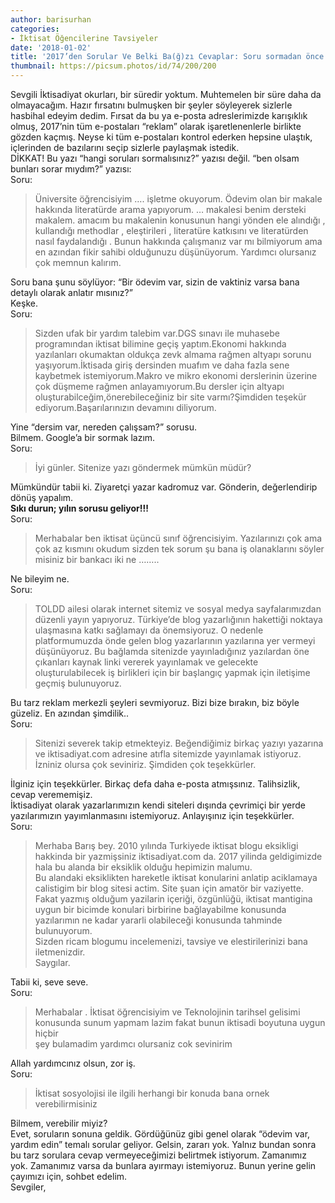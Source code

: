 ```yaml
---
author: barisurhan
categories:
- İktisat Öğencilerine Tavsiyeler
date: '2018-01-02'
title: '2017’den Sorular Ve Belki Ba(ğ)zı Cevaplar: Soru sormadan önce bir bakın derim!'
thumbnail: https://picsum.photos/id/74/200/200
---
```


Sevgili İktisadiyat okurları, bir süredir yoktum. Muhtemelen bir süre daha da olmayacağım. Hazır fırsatını bulmuşken bir şeyler söyleyerek sizlerle hasbihal edeyim dedim. Fırsat da bu ya e-posta adreslerimizde karışıklık olmuş, 2017’nin tüm e-postaları “reklam” olarak işaretlenenlerle birlikte gözden kaçmış. Neyse ki tüm e-postaları kontrol ederken hepsine ulaştık, içlerinden de bazılarını seçip sizlerle paylaşmak istedik.  
DİKKAT! Bu yazı “hangi soruları sormalısınız?” yazısı değil. “ben olsam bunları sorar mıydım?” yazısı:  
Soru:

> Üniversite öğrencisiyim …. işletme okuyorum. Ödevim olan bir makale hakkında literatürde arama yapıyorum. … makalesi benim dersteki makalem. amacım bu makalenin konusunun hangi yönden ele alındığı , kullandığı methodlar , eleştirileri , literatüre katkısını ve literatürden nasıl faydalandığı . Bunun hakkında çalışmanız var mı bilmiyorum ama en azından fikir sahibi olduğunuzu düşünüyorum. Yardımcı olursanız çok memnun kalırım.

Soru bana şunu söylüyor: “Bir ödevim var, sizin de vaktiniz varsa bana detaylı olarak anlatır mısınız?”  
Keşke.  
Soru:

> Sizden ufak bir yardım talebim var.DGS sınavı ile muhasebe programından iktisat bilimine geçiş yaptım.Ekonomi hakkında yazılanları okumaktan oldukça zevk almama rağmen altyapı sorunu yaşıyorum.İktisada giriş dersinden muafım ve daha fazla sene kaybetmek istemiyorum.Makro ve mikro ekonomi derslerinin üzerine çok düşmeme rağmen anlayamıyorum.Bu dersler için altyapı oluşturabilceğim,önerebileceğiniz bir site varmı?Şimdiden teşekür ediyorum.Başarılarınızın devamını diliyorum.

Yine “dersim var, nereden çalışsam?” sorusu.  
Bilmem. Google’a bir sormak lazım.  
Soru:

> İyi günler. Sitenize yazı göndermek mümkün müdür?

Mümkündür tabii ki. Ziyaretçi yazar kadromuz var. Gönderin, değerlendirip dönüş yapalım.  
**Sıkı durun; yılın sorusu geliyor!!!**  
Soru:

> Merhabalar ben iktisat üçüncü sınıf öğrencisiyim. Yazılarınızı çok ama çok az kısmını okudum sizden tek sorum şu bana iş olanaklarını söyler misiniz bir bankacı iki ne ……..

Ne bileyim ne.  
Soru:

> TOLDD ailesi olarak internet sitemiz ve sosyal medya sayfalarımızdan düzenli yayın yapıyoruz. Türkiye’de blog yazarlığının hakettiği noktaya ulaşmasına katkı sağlamayı da önemsiyoruz. O nedenle platformumuzda önde gelen blog yazarlarının yazılarına yer vermeyi düşünüyoruz. Bu bağlamda sitenizde yayınladığınız yazılardan öne çıkanları kaynak linki vererek yayınlamak ve gelecekte oluşturulabilecek iş birlikleri için bir başlangıç yapmak için iletişime geçmiş bulunuyoruz.

Bu tarz reklam merkezli şeyleri sevmiyoruz. Bizi bize bırakın, biz böyle güzeliz. En azından şimdilik..  
Soru:

> Sitenizi severek takip etmekteyiz. Beğendiğimiz birkaç yazıyı yazarına ve iktisadiyat.com adresine atıfla sitemizde yayınlamak istiyoruz. İzniniz olursa çok seviniriz. Şimdiden çok teşekkürler.

İlginiz için teşekkürler. Birkaç defa daha e-posta atmışsınız. Talihsizlik, cevap verememişiz.  
İktisadiyat olarak yazarlarımızın kendi siteleri dışında çevrimiçi bir yerde yazılarımızın yayımlanmasını istemiyoruz. Anlayışınız için teşekkürler.  
Soru:

> Merhaba Barış bey. 2010 yılında Turkiyede iktisat blogu eksikligi hakkinda bir yazmişsiniz iktisadiyat.com da. 2017 yilinda geldigimizde hala bu alanda bir eksiklik olduğu hepimizin malumu.  
> Bu alandaki eksiklikten hareketle iktisat konularini anlatip aciklamaya calistigim bir blog sitesi actim. Site şuan için amatör bir vaziyette.  
> Fakat yazmış olduğum yazilarin içeriği, özgünlüğü, iktisat mantigina uygun bir bicimde konulari birbirine bağlayabilme konusunda yazılarımın ne kadar yararli olabileceği konusunda tahminde bulunuyorum.  
> Sizden ricam blogumu incelemenizi, tavsiye ve elestirilerinizi bana iletmenizdir.  
> Saygılar.

Tabii ki, seve seve.  
Soru:

> Merhabalar . İktisat öğrencisiyim ve Teknolojinin tarihsel gelisimi  
> konusunda sunum yapmam lazim fakat bunun iktisadi boyutuna uygun hiçbir  
> şey bulamadim yardımcı olursaniz cok sevinirim

Allah yardımcınız olsun, zor iş.  
Soru:

> İktisat sosyolojisi ile ilgili herhangi bir konuda bana ornek  
> verebilirmisiniz

Bilmem, verebilir miyiz?  
Evet, soruların sonuna geldik. Gördüğünüz gibi genel olarak “ödevim var, yardım edin” temalı sorular geliyor. Gelsin, zararı yok. Yalnız bundan sonra bu tarz sorulara cevap vermeyeceğimizi belirtmek istiyorum. Zamanımız yok. Zamanımız varsa da bunlara ayırmayı istemiyoruz. Bunun yerine gelin çayımızı için, sohbet edelim.  
Sevgiler,